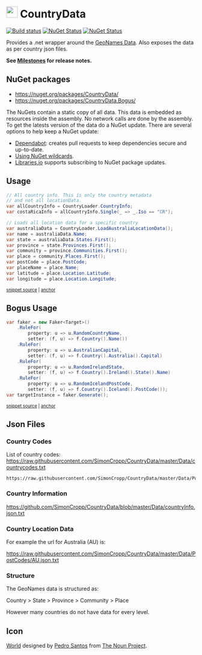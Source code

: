 # <img src="/src/icon.png" height="30px"> CountryData

[![Build status](https://ci.appveyor.com/api/projects/status/bb8461c5js69pn4x/branch/main?svg=true)](https://ci.appveyor.com/project/SimonCropp/countrydata)
[![NuGet Status](https://img.shields.io/nuget/v/CountryData.svg?label=CountryData)](https://www.nuget.org/packages/CountryData/)
[![NuGet Status](https://img.shields.io/nuget/v/CountryData.Bogus.svg?label=CountryData.Bogus)](https://www.nuget.org/packages/CountryData.Bogus/)

Provides a .net wrapper around the [GeoNames Data](https://www.geonames.org/). Also exposes the data as per country json files.

**See [Milestones](../../milestones?state=closed) for release notes.**


## NuGet packages

 * https://nuget.org/packages/CountryData/
 * https://nuget.org/packages/CountryData.Bogus/

The NuGets contain a static copy of all data. This data is embedded as resources inside the assembly. No network calls are done by the assembly. To get the latests version of the data do a NuGet update. There are several options to help keep a NuGet update:

 * [Dependabot](https://dependabot.com/): creates pull requests to keep dependencies secure and up-to-date.
 * [Using NuGet wildcards](https://docs.microsoft.com/en-us/nuget/reference/package-versioning#version-ranges-and-wildcards).
 * [Libraries.io](https://libraries.io/) supports subscribing to NuGet package updates.


## Usage

<!-- snippet: usage -->
<a id='snippet-usage'></a>
```cs
// All country info. This is only the country metadata
// and not all locationData.
var allCountryInfo = CountryLoader.CountryInfo;
var costaRicaInfo = allCountryInfo.Single(_ => _.Iso == "CR");

// Loads all location data for a specific country
var australiaData = CountryLoader.LoadAustraliaLocationData();
var name = australiaData.Name;
var state = australiaData.States.First();
var province = state.Provinces.First();
var community = province.Communities.First();
var place = community.Places.First();
var postCode = place.PostCode;
var placeName = place.Name;
var latitude = place.Location.Latitude;
var longitude = place.Location.Longitude;
```
<sup><a href='/src/Tests/Snippets.cs#L33-L52' title='Snippet source file'>snippet source</a> | <a href='#snippet-usage' title='Start of snippet'>anchor</a></sup>
<!-- endSnippet -->


## Bogus Usage

<!-- snippet: bogususage -->
<a id='snippet-bogususage'></a>
```cs
var faker = new Faker<Target>()
    .RuleFor(
        property: u => u.RandomCountryName,
        setter: (f, u) => f.Country().Name())
    .RuleFor(
        property: u => u.AustralianCapital,
        setter: (f, u) => f.Country().Australia().Capital)
    .RuleFor(
        property: u => u.RandomIrelandState,
        setter: (f, u) => f.Country().Ireland().State().Name)
    .RuleFor(
        property: u => u.RandomIcelandPostCode,
        setter: (f, u) => f.Country().Iceland().PostCode());
var targetInstance = faker.Generate();
```
<sup><a href='/src/Tests/Snippets.cs#L10-L27' title='Snippet source file'>snippet source</a> | <a href='#snippet-bogususage' title='Start of snippet'>anchor</a></sup>
<!-- endSnippet -->


## Json Files


### Country Codes

List of country codes: https://raw.githubusercontent.com/SimonCropp/CountryData/master/Data/countrycodes.txt

```
https://raw.githubusercontent.com/SimonCropp/CountryData/master/Data/PostCodes/[CountryCode].json.txt
```


### Country Information

https://github.com/SimonCropp/CountryData/blob/master/Data/countryInfo.json.txt


### Country Location Data

For example the url for Australia (AU) is:

https://raw.githubusercontent.com/SimonCropp/CountryData/master/Data/PostCodes/AU.json.txt


### Structure

The GeoNames data is structured as:

Country > State > Province > Community > Place

However many countries do not have data for every level.


## Icon

[World](https://thenounproject.com/term/world/956116/) designed by [Pedro Santos](https://thenounproject.com/pedrosantospt3) from [The Noun Project](https://thenounproject.com/pedrosantospt3).
